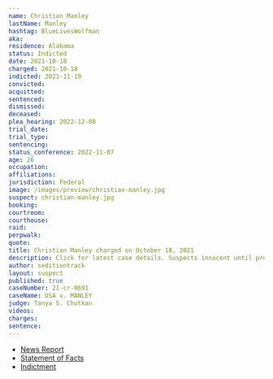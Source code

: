 ```yaml
---
name: Christian Manley
lastName: Manley
hashtag: BlueLivesWolfman
aka:
residence: Alabama
status: Indicted
date: 2021-10-18
charged: 2021-10-18
indicted: 2021-11-19
convicted:
acquitted:
sentenced:
dismissed:
deceased:
plea_hearing: 2022-12-08
trial_date:
trial_type:
sentencing:
status_conference: 2022-11-07
age: 26
occupation:
affiliations:
jurisdiction: Federal
image: /images/preview/christian-manley.jpg
suspect: christian-manley.jpg
booking:
courtroom:
courthouse:
raid:
perpwalk:
quote:
title: Christian Manley charged on October 18, 2021
description: Click for latest case details. Suspects innocent until proven guilty.
author: seditiontrack
layout: suspect
published: true
caseNumber: 21-cr-0691
caseName: USA v. MANLEY
judge: Tanya S. Chutkan
videos:
charges:
sentence:
---
```

- [News Report](https://www.al.com/news/2021/10/alabama-man-seen-wearing-bulletproof-vest-pepper-spraying-officers-on-jan-6-arrested-in-alaska.html)
- [Statement of Facts](https://www.justice.gov/usao-dc/case-multi-defendant/file/1458781/download)
- [Indictment](https://www.justice.gov/usao-dc/case-multi-defendant/file/1458771/download)
